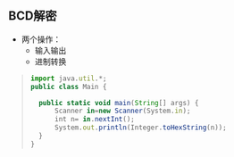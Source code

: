 ## BCD解密
- 两个操作：
   - 输入输出
   - 进制转换

> ```javascript
> import java.util.*;
> public class Main {
> 
> 	public static void main(String[] args) {
> 		Scanner in=new Scanner(System.in);
> 		int n= in.nextInt();
> 		System.out.println(Integer.toHexString(n));
> 	}
> }
> ```
